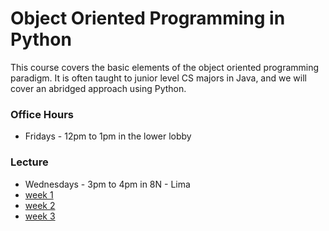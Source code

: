 # Object Oriented Programming in Python

This course covers the basic elements of the object oriented programming paradigm. It is often taught to junior level CS majors in Java, and we will cover an abridged approach using Python.

### Office Hours
* Fridays - 12pm to 1pm in the lower lobby

### Lecture
* Wednesdays - 3pm to 4pm in 8N - Lima
* [week 1](week1)
* [week 2](week2)
* [week 3](week3)
